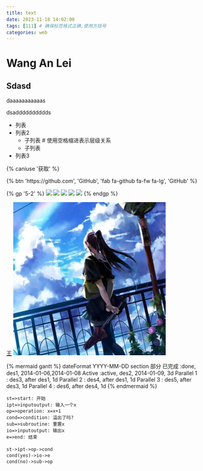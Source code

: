 ```yaml
---
title: text
date: 2023-11-18 14:02:00
tags: [111] # 确保标签格式正确,使用方括号
categories: web
---
```


# Wang An Lei

## Sdasd

daaaaaaaaaaas

dsadddddddddds

<!--more-->
- 列表
- 列表2
  - 子列表 # 使用空格缩进表示层级关系
  - 子列表
- 列表3

<!-- 这里假设'caniuse获取'是自定义标签,需要对应的Hexo插件 -->
{% caniuse '获取' %} 

<div class="text-center"> <!-- 修正了div标签 -->
  <!-- 假设'btn'是自定义标签,需要安装适当的插件来支持 -->
  {% btn 'https://github.com', 'GitHub', 'fab fa-github fa-fw fa-lg', 'GitHub' %}
</div>

<!-- 同样,'gp'和'endgp'标签需要相应插件的支持 -->
{% gp '5-2' %} 
![](/images/next.svg) 
![](/images/next.svg) 
![](/images/next.svg) 
![](/images/next.svg) 
![](/images/next.svg)
{% endgp %}

[王](https://www.bilibili.com/)
<img src="https://github.com/JoyBoyCS/blog-img/blob/main/img/compressed.jpg?raw=true" width="400" height="400">

<!-- 对于'mermaid'支持也必须确保你的Hexo有对应的插件 -->
{% mermaid gantt %}
dateFormat YYYY-MM-DD
section 部分
已完成 :done, des1, 2014-01-06,2014-01-08 
Active :active, des2, 2014-01-09, 3d 
Parallel 1 : des3, after des1, 1d
Parallel 2 : des4, after des1, 1d
Parallel 3 : des5, after des3, 1d
Parallel 4 : des6, after des4, 1d
{% endmermaid %}

```flow
st=>start: 开始
ipt=>inputoutput: 输入一个x
op=>operation: x=x+1
cond=>condition: 溢出了吗?
sub=>subroutine: 重置x
io=>inputoutput: 输出x
e=>end: 结束

st->ipt->op->cond
cond(yes)->io->e
cond(no)->sub->op